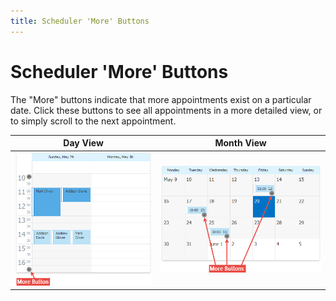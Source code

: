 ```yaml
---
title: Scheduler 'More' Buttons
---
```

# Scheduler 'More' Buttons
The "More"  buttons indicate that more appointments exist on a particular date. Click these buttons to see all appointments in a more detailed view, or to simply scroll to the next appointment.

| Day View | Month View |
|---|---|
| ![Docs_VisualElements_SchedulerControl_MoreButtonsDayView](../../../images/Img7759.png) | ![Docs_VisualElements_SchedulerControl_MoreButtonsMonthView](../../../images/Img4742.png) |